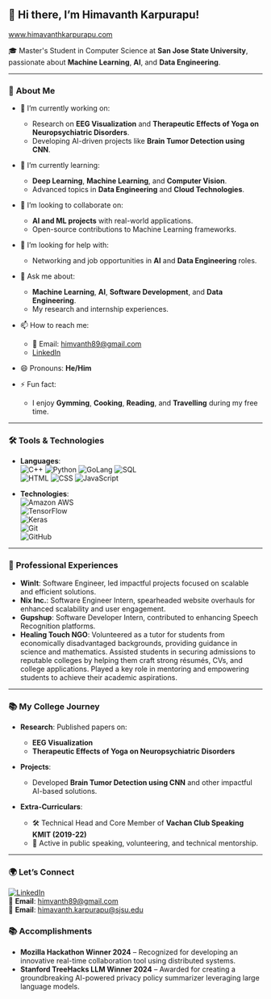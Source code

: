 ## 👋 Hi there, I’m Himavanth Karpurapu!

<!--
**himavanthkar/himavanthkar** is a ✨ _special_ ✨ repository because its `README.md` (this file) appears on your GitHub profile.
-->
www.himavanthkarpurapu.com

🎓 Master's Student in Computer Science at **San Jose State University**, passionate about **Machine Learning**, **AI**, and **Data Engineering**.

---

### 🌟 **About Me**

- 🔭 I’m currently working on:
  - Research on **EEG Visualization** and **Therapeutic Effects of Yoga on Neuropsychiatric Disorders**.
  - Developing AI-driven projects like **Brain Tumor Detection using CNN**.
  
- 🌱 I’m currently learning:
  - **Deep Learning**, **Machine Learning**, and **Computer Vision**.
  - Advanced topics in **Data Engineering** and **Cloud Technologies**.

- 👯 I’m looking to collaborate on:
  - **AI and ML projects** with real-world applications.
  - Open-source contributions to Machine Learning frameworks.

- 🤔 I’m looking for help with:
  - Networking and job opportunities in **AI** and **Data Engineering** roles.

- 💬 Ask me about:
  - **Machine Learning**, **AI**, **Software Development**, and **Data Engineering**.
  - My research and internship experiences.

- 📫 How to reach me:
  - 📧 Email: himvanth89@gmail.com
  - [LinkedIn](https://www.linkedin.com/in/himavanth-karpurapu-6907561b3)

- 😄 Pronouns: **He/Him**

- ⚡ Fun fact:
  - I enjoy **Gymming**, **Cooking**, **Reading**, and **Travelling** during my free time.

---

### 🛠 **Tools & Technologies**

- **Languages**:  
  ![C++](https://img.shields.io/badge/C++-00599C?style=flat&logo=c%2B%2B&logoColor=white)
  ![Python](https://img.shields.io/badge/Python-3776AB?style=flat&logo=python&logoColor=white)
  ![GoLang](https://img.shields.io/badge/GoLang-00ADD8?style=flat&logo=go&logoColor=white)
  ![SQL](https://img.shields.io/badge/SQL-CC2927?style=flat&logo=microsoft-sql-server&logoColor=white)  
  ![HTML](https://img.shields.io/badge/HTML-E34F26?style=flat&logo=html5&logoColor=white)
  ![CSS](https://img.shields.io/badge/CSS-1572B6?style=flat&logo=css3&logoColor=white)
  ![JavaScript](https://img.shields.io/badge/JavaScript-F7DF1E?style=flat&logo=javascript&logoColor=black)

- **Technologies**:  
  ![Amazon AWS](https://img.shields.io/badge/Amazon%20AWS-232F3E?style=flat&logo=amazon-aws&logoColor=white)  
  ![TensorFlow](https://img.shields.io/badge/TensorFlow-FF6F00?style=flat&logo=tensorflow&logoColor=white)  
  ![Keras](https://img.shields.io/badge/Keras-D00000?style=flat&logo=keras&logoColor=white)  
  ![Git](https://img.shields.io/badge/Git-F05032?style=flat&logo=git&logoColor=white)  
  ![GitHub](https://img.shields.io/badge/GitHub-181717?style=flat&logo=github&logoColor=white)  

---

### 💼 **Professional Experiences**

- **WinIt**: Software Engineer, led impactful projects focused on scalable and efficient solutions.
- **Nix Inc.**: Software Engineer Intern, spearheaded website overhauls for enhanced scalability and user engagement.
- **Gupshup**: Software Developer Intern, contributed to enhancing Speech Recognition platforms.
- **Healing Touch NGO**: Volunteered as a tutor for students from economically disadvantaged backgrounds, providing guidance in science and mathematics. Assisted students in securing admissions to reputable colleges by helping them craft strong résumés, CVs, and college applications. Played a key role in mentoring and empowering students to achieve their academic aspirations.

---

### 📚 **My College Journey**

- **Research**: Published papers on:
  - **EEG Visualization**
  - **Therapeutic Effects of Yoga on Neuropsychiatric Disorders**
  
- **Projects**:
  - Developed **Brain Tumor Detection using CNN** and other impactful AI-based solutions.

- **Extra-Curriculars**:
  - 🛠 Technical Head and Core Member of **Vachan Club Speaking KMIT (2019-22)**
  - 🎤 Active in public speaking, volunteering, and technical mentorship.

---

### 🌍 **Let’s Connect**

[![LinkedIn](https://img.shields.io/badge/LinkedIn-blue?style=flat&logo=linkedin)](https://www.linkedin.com/in/himavanth-karpurapu-6907561b3)  
📧 **Email**: himvanth89@gmail.com  
📧 **Email**: himavanth.karpurapu@sjsu.edu

### 📚 Accomplishments
- **Mozilla Hackathon Winner 2024** – Recognized for developing an innovative real-time collaboration tool using distributed systems.
- **Stanford TreeHacks LLM Winner 2024** – Awarded for creating a groundbreaking AI-powered privacy policy summarizer leveraging large language models.



